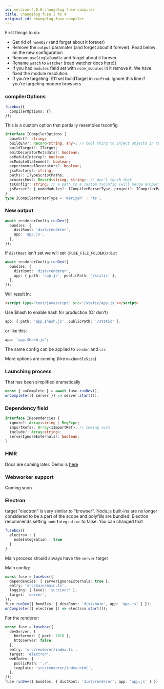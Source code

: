 ```yaml
---
id: version-4.0.0-changelog-fuse-compiler
title: Changelog fuse 3 to 4
original_id: changelog-fuse-compiler
---
```


First things to do:

- Get rid of `homeDir` (and forget about it forever)
- Remove the `output` paramater (and forget about it forever). Read below on the new configuration
- Remove `useSingleBundle` and forget about it forever
- Rename `watch` to `watcher` (read watcher docs [here](./watcher.md)))
- If you had `modules` field set with `node_modules` in it remove it. We have fixed the module resolution.
- If you're targeting IE11 set buildTarget in `runProd`. Ignore this line if you're targeting modern browsers

### compilerOptions

```ts
fusebox({
  compilerOptions: {},
});
```

This is a custom option that partially resembles tsconfig

```ts
interface ICompilerOptions {
  baseUrl?: string;
  buildEnv?: Record<string, any>; // cool thing to inject objects in the code
  buildTarget?: ITarget;
  emitDecoratorMetadata?: boolean;
  esModuleInterop?: boolean;
  esModuleStatement?: boolean;
  experimentalDecorators?: boolean;
  jsxFactory?: string;
  paths?: ITypeScriptPaths;
  processEnv?: Record<string, string>; // don't touch that
  tsConfig?: string; // a path to a custom tsConfig (will merge properties)
  jsParser?: { nodeModules?: ICompilerParserType; project?: ICompilerParserType };
}
type ICompilerParserType = 'meriyah' | 'ts';
```

### New output

```ts
await rendererConfig.runDev({
  bundles: {
    distRoot: 'dist/renderer',
    app: 'app.js',
  },
});
```

If `distRoot` isn't set we will set `{FUSE_FILE_FOLDER}/dist`

```ts
await rendererConfig.runDev({
  bundles: {
    distRoot: 'dist/renderer',
    app: { path: 'app.js', publicPath: '/static' },
  },
});
```

Will result in:

```html
<script type="text/javascript" src="/static/app.js"></script>
```

Use \$hash to enable hash for production (Or don't)

```ts
app: { path: 'app.$hash.js', publicPath: '/static' },
```

or like this:

```ts
app: 'app.$hash.js';
```

The same config can be applied to `vendor` and `css`

More options are coming (like `maxBundleSize`)

### Launching process

That has been simplified dramatically

```ts
const { onComplete } = await fuse.runDev();
onComplete(({ server }) => server.start());
```

### Dependency field

```ts
interface IDependencies {
  ignore?: Array<string | RegExp>;
  importRefs?: Array<IImportRef>; // coming soon
  include?: Array<string>;
  serverIgnoreExternals?: boolean;
}
```

### HMR

Docs are coming later. Demo is [here](https://github.com/fuse-box/sandbox/tree/master/hmr-plugin-example)

### Webworker support

Coming soon

### Electron

target "electron" is very similar to "browser". Node.js built-ins are no longer considered to be a part of the scope and
polyfills are bundled. Electron recommends setting `nodeIntegration` to false. You can changed that

```ts
fusebox({
  electron : {
    nodeIntegration : true
  }
}
```

Main process should always have the `server` target

Main config:

```ts
const fuse = fusebox({
  dependencies: { serverIgnoreExternals: true },
  entry: 'src/main/main.ts',
  logging: { level: 'succinct' },
  target: 'server',
});
fuse.runDev({ bundles: { distRoot: 'dist/main', app: 'app.js' } });
onComplete(({ electron }) => electron.start());
```

For the renderer:

```ts
const fuse = fusebox({
  devServer: {
    hmrServer: { port: 7878 },
    httpServer: false,
  },
  entry: 'src/renderer/index.ts',
  target: 'electron',
  webIndex: {
    publicPath: './',
    template: 'src/renderer/index.html',
  },
});
fuse.runDev({ bundles: { distRoot: 'dist/renderer', app: 'app.js' } });
```
